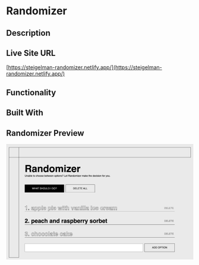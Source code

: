 # Randomizer

## Description

## Live Site URL
[https://steigelman-randomizer.netlify.app/](https://steigelman-randomizer.netlify.app/)

## Functionality

## Built With

## Randomizer Preview
<img src="/public/img/randomizer-preview.png" alt="chat app" width="840"/>
